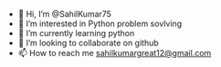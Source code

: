 - 👋 Hi, I’m @SahilKumar75
- 👀 I’m interested in Python problem sovlving
- 🌱 I’m currently learning python
- 💞️ I’m looking to collaborate on github
- 📫 How to reach me sahilkumargreat12@gmail.com

<!---
SahilKumar75/SahilKumar75 is a ✨ special ✨ repository because its `README.md` (this file) appears on your GitHub profile.
You can click the Preview link to take a look at your changes.
--->

